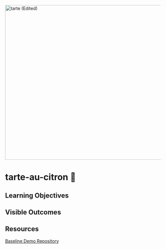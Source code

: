 <img width="990" height="500" alt="tarte (Edited)" src="https://github.com/user-attachments/assets/b3db33f8-1f37-4aa1-8e2a-14d67787f383" />

# tarte-au-citron 🍋

## Learning Objectives

## Visible Outcomes 

## Resources

[Baseline Demo Repository](https://github.com/complytime/baseline-demo)
